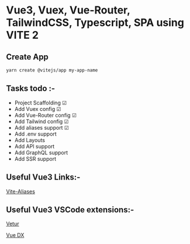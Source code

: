 # Vue3, Vuex, Vue-Router, TailwindCSS, Typescript, SPA using VITE 2

## Create App
```bash
yarn create @vitejs/app my-app-name
```

## Tasks todo :-
- Project Scaffolding &#x2611;
- Add Vuex config &#x2611;
- Add Vue-Router config &#x2611;
- Add Tailwind config &#x2611;
- Add aliases support &#x2611;
- Add .env support 
- Add Layouts
- Add API support 
- Add GraphQL support
- Add SSR support




## Useful Vue3 Links:-

[Vite-Aliases](https://www.npmjs.com/package/vite-aliases)  

## Useful Vue3 VSCode extensions:-

[Vetur](https://marketplace.visualstudio.com/items?itemName=octref.vetur)  

[Vue DX](https://marketplace.visualstudio.com/items?itemName=znck.vue-language-features)
